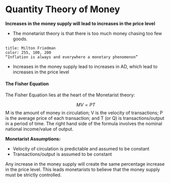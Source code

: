 # Quantity Theory of Money


**Increases in the money supply will lead to increases in the price level**

- The monetarist theory is that there is too much money chasing too few goods. 

```ad-quote
title: Milton Friedman
color: 255, 100, 200
“Inflation is always and everywhere a monetary phenomenon”
```

- Increases in the money supply lead to increases in AD, which lead to increases in the price level

#### The Fisher Equation

The Fisher Equation lies at the heart of the Monetarist theory:

$$MV = PT$$
M is the amount of money in circulation; V is the velocity of transactions; P is the average price of each transaction; and T (or Q) is transactions/output in a period of time. The right hand side of the formula involves the nominal national income/value of output.

**Monetarist Assumptions:**

- Velocity of circulation is predictable and assumed to be constant
- Transactions/output is assumed to be constant

Any increase in the money supply will create the same percentage increase in the price level. This leads monetarists to believe that the money supply must be strictly controlled.

